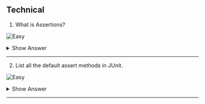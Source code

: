 ## Technical

1. What is Assertions?

![Easy](https://github.com/revaturelabs/interviewquestions/blob/dev/ComplexityTags/simple%20(2).svg)


<details><summary> Show Answer </summary>
  
<blockquote>

- It is to compare the actual result and excepcted result to evaluate whether the executed testcase is 
  pass or fail.
  ![Capture 3.PNG]
- All assertion methods are avaialable in JUnit `assert` class.So we need to import assert class in 
  JUnit as below. 

`@import static org.junit.Assert.*;`
  

</blockquote>


</details>

--- 

2. List all the default assert methods in JUnit.

![Easy](https://github.com/revaturelabs/interviewquestions/blob/dev/ComplexityTags/simple%20(2).svg)


<details><summary> Show Answer </summary>

>- `assertEquals`
>- `assertArrayEquals`
>- `assertNull`
>- `asserNottNull`
>- `assertSame`
>- `assertNotSame`
>- `assertTrue`
>- `assertFalse`

</details>

---

